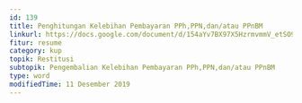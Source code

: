 ```yaml
---
id: 139
title: Penghitungan Kelebihan Pembayaran PPh,PPN,dan/atau PPnBM
linkurl: https://docs.google.com/document/d/154aYv7BX97X5HzrmvmmV_etSO9p_scQtUKU75Aft0Eo/edit?usp=drivesdk
fitur: resume
category: kup
topik: Restitusi
subtopik: Pengembalian Kelebihan Pembayaran PPh,PPN,dan/atau PPnBM
type: word
modifiedTime: 11 Desember 2019
---
```


